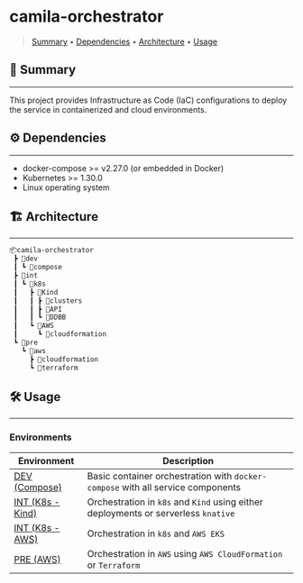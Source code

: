 # camila-orchestrator

> [Summary](#-summary)
  • [Dependencies](#-dependencies)
  • [Architecture](#-architecture)
  • [Usage](#-usage)

## 📜 Summary

---

This project provides Infrastructure as Code (IaC) configurations to deploy the service in containerized and cloud environments.

## ⚙️ Dependencies

---

* docker-compose >= v2.27.0 (or embedded in Docker)
* Kubernetes >= 1.30.0
* Linux operating system

## 🏗️ Architecture

---

```txt
📦camila-orchestrator
 ┣ 📂dev
 ┃ ┗ 📂compose
 ┣ 📂int
 ┃ ┗ 📂k8s
 ┃   ┣ 📂Kind
 ┃   ┃ ┣ 📂clusters
 ┃   ┃ ┣ 📂API
 ┃   ┃ ┗ 📂DDBB
 ┃   ┗ 📂AWS
 ┃     ┗ 📂cloudformation
 ┗ 📂pre
   ┗ 📂aws
     ┣ 📂cloudformation
     ┗ 📂terraform
```

## 🛠️ Usage

---

### Environments

| Environment                         | Description                                                                        |
|-------------------------------------|------------------------------------------------------------------------------------|
| [DEV (Compose)](./dev/compose/)     | Basic container orchestration with `docker-compose` with all service components    |
| [INT (K8s - Kind)](./int/k8s/kind/) | Orchestration in `k8s` and `Kind` using either deployments or serverless `knative` |
| [INT (K8s - AWS)](./int/k8s/aws/)   | Orchestration in `k8s` and `AWS EKS`                                               |
| [PRE (AWS)](./pre/aws/)             | Orchestration in `AWS` using `AWS CloudFormation` or `Terraform`                   |
